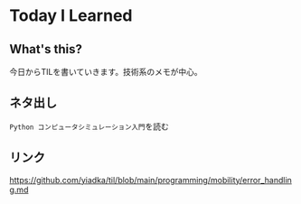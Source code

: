 # Today I Learned
## What's this?
今日からTILを書いていきます。技術系のメモが中心。

## ネタ出し
`Python コンピュータシミュレーション入門`を読む

## リンク
https://github.com/yiadka/til/blob/main/programming/mobility/error_handling.md
